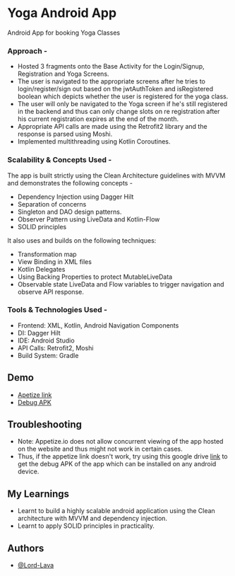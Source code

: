 
# Yoga Android App

Android App for booking Yoga Classes

### Approach -

- Hosted 3 fragments onto the Base Activity for the Login/Signup, Registration and Yoga Screens.
- The user is navigated to the appropriate screens after he tries to login/register/sign out based on the jwtAuthToken and isRegistered boolean which depicts whether the user is registered for the yoga class.
- The user will only be navigated to the Yoga screen if he's still registered in the backend and thus can only change slots on re registration after his current registration expires at the end of the month.
- Appropriate API calls are made using the Retrofit2 library and the response is parsed using Moshi.
- Implemented multithreading using Kotlin Coroutines.

### Scalability & Concepts Used -

The app is built strictly using the Clean Architecture guidelines with MVVM and demonstrates the following concepts -
- Dependency Injection using Dagger Hilt
- Separation of concerns
- Singleton and DAO design patterns.
- Observer Pattern using LiveData and Kotlin-Flow
- SOLID principles

It also uses and builds on the following techniques:

- Transformation map
- View Binding in XML files
- Kotlin Delegates
- Using Backing Properties to protect MutableLiveData
- Observable state LiveData and Flow variables to trigger navigation and observe API response.

### Tools & Technologies Used -
- Frontend: XML, Kotlin, Android Navigation Components
- DI: Dagger Hilt
- IDE: Android Studio
- API Calls: Retrofit2, Moshi
- Build System: Gradle

## Demo

- [Apetize link](https://appetize.io/app/lscr3t3p327ofknzdsyiaaeega?device=pixel4&osVersion=11.0&scale=75)
- [Debug APK](https://drive.google.com/drive/folders/1pXqYDPhowaVMHW5A4Ye_IKv2csD9d12p?usp=sharing)


## Troubleshooting

- Note: Appetize.io does not allow concurrent viewing of the app hosted on the website and thus might not work in certain cases.
- Thus, if the appetize link doesn't work, try using this google drive [link](https://drive.google.com/drive/folders/1pXqYDPhowaVMHW5A4Ye_IKv2csD9d12p?usp=sharing) to get the debug APK of the app which can be installed on any android device.
## My Learnings

- Learnt to build a highly scalable android application using the Clean architecture with MVVM and dependency injection.
- Learnt to apply SOLID principles in practicality.
## Authors

- [@Lord-Lava](https://github.com/Lord-Lava/)

